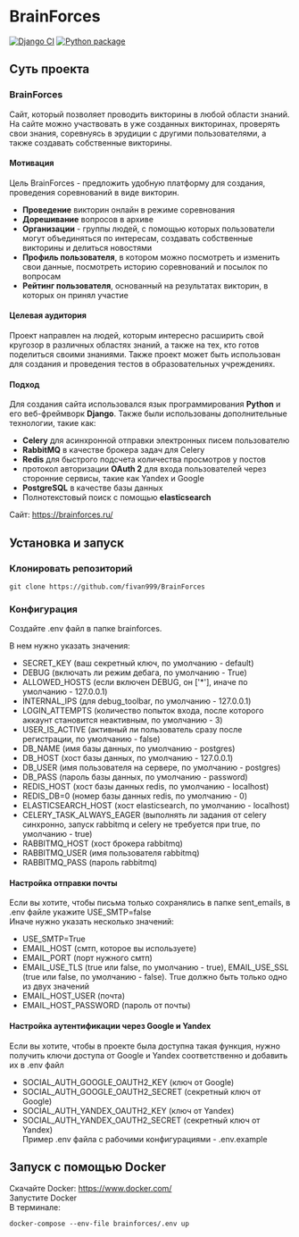 # BrainForces
[![Django CI](https://github.com/fivan999/BrainForces/actions/workflows/django.yml/badge.svg)](https://github.com/fivan999/BrainForces/actions/workflows/django.yml)
[![Python package](https://github.com/fivan999/BrainForces/actions/workflows/python-package.yml/badge.svg)](https://github.com/fivan999/BrainForces/actions/workflows/python-package.yml)
## Суть проекта
### BrainForces
Сайт, который позволяет проводить викторины в любой области знаний. На сайте можно участвовать в уже созданных викторинах, проверять свои знания, соревнуясь в эрудиции с другими пользователями, а также создавать собственные викторины.

#### Мотивация
Цель BrainForces - предложить удобную платформу для создания, проведения соревнований в виде викторин.

- **Проведение** викторин онлайн в режиме соревнования
- **Дорешивание** вопросов в архиве
- **Организации** - группы людей, с помощью которых пользователи могут объединяться по интересам, создавать собственные викторины и делиться новостями
- **Профиль пользователя**, в котором можно посмотреть и изменить свои данные, посмотреть историю соревнований и посылок по вопросам
- **Рейтинг пользователя**, основанный на результатах викторин, в которых он принял участие
#### Целевая аудитория
Проект направлен на людей, которым интересно расширить свой кругозор в различных областях знаний, а также на тех, кто готов поделиться своими знаниями. Также проект может быть использован для создания и проведения тестов в образовательных учреждениях.

#### Подход
Для создания сайта использовался язык программирования **Python** и его веб-фреймворк **Django**. Также были использованы дополнительные технологии, такие как:

- **Celery** для асинхронной отправки электронных писем пользователю
- **RabbitMQ** в качестве брокера задач для Celery
- **Redis** для быстрого подсчета количества просмотров у постов
- протокол авторизации **OAuth 2** для входа пользователей через сторонние сервисы, такие как Yandex и Google
- **PostgreSQL** в качестве базы данных
- Полнотекстовый поиск с помощью **elasticsearch**

Сайт: https://brainforces.ru/
## Установка и запуск
### Клонировать репозиторий
```
git clone https://github.com/fivan999/BrainForces
```
### Конфигурация
Создайте .env файл в папке brainforces.<br>

В нем нужно указать значения:<br>
- SECRET_KEY (ваш секретный ключ, по умолчанию - default)<br>
- DEBUG (включать ли режим дебага, по умолчанию - True)<br>
- ALLOWED_HOSTS (если включен DEBUG, он ['*'], иначе по умолчанию - 127.0.0.1)<br>
- INTERNAL_IPS (для debug_toolbar, по умолчанию - 127.0.0.1) <br>
- LOGIN_ATTEMPTS (количество попыток входа, после которого аккаунт становится неактивным, по умолчанию - 3) <br>
- USER_IS_ACTIVE (активный ли пользователь сразу после регистрации, по умолчанию - false) <br>
- DB_NAME (имя базы данных, по умолчанию - postgres)
- DB_HOST (хост базы данных, по умолчанию - 127.0.0.1)
- DB_USER (имя пользователя на сервере, по умолчанию - postgres)
- DB_PASS (пароль базы данных, по умолчанию - password)
- REDIS_HOST (хост базы данных redis, по умолчанию - localhost)
- REDIS_DB=0 (номер базы данных redis, по умолчанию - 0)
- ELASTICSEARCH_HOST (хост elasticsearch, по умолчанию - localhost)
- CELERY_TASK_ALWAYS_EAGER (выполнять ли задания от celery синхронно, запуск rabbitmq и celery не требуется при true, по умолчанию - true)
- RABBITMQ_HOST (хост брокера rabbitmq)
- RABBITMQ_USER (имя пользователя rabbitmq)
- RABBITMQ_PASS (пароль rabbitmq)
#### Настройка отправки почты
Если вы хотите, чтобы письма только сохранялись в папке sent_emails, в .env файле укажите USE_SMTP=false<br>
Иначе нужно указать несколько значений:
- USE_SMTP=True
- EMAIL_HOST (смтп, которое вы используете)
- EMAIL_PORT (порт нужного смтп)
- EMAIL_USE_TLS (true или false, по умолчанию - true), EMAIL_USE_SSL (true или false, по умолчанию - false). True должно быть только одно из двух значений
- EMAIL_HOST_USER (почта)
- EMAIL_HOST_PASSWORD (пароль от почты)
#### Настройка аутентификации через Google и Yandex
Если вы хотите, чтобы в проекте была доступна такая функция, нужно получить ключи доступа от Google и Yandex соответственно и добавить их в .env файл
- SOCIAL_AUTH_GOOGLE_OAUTH2_KEY (ключ от Google)
- SOCIAL_AUTH_GOOGLE_OAUTH2_SECRET (секретный ключ от Google)
- SOCIAL_AUTH_YANDEX_OAUTH2_KEY (ключ от Yandex)
- SOCIAL_AUTH_YANDEX_OAUTH2_SECRET (секретный ключ от Yandex)<br>
Пример .env файла с рабочими конфигурациями - .env.example
## Запуск с помощью Docker
Скачайте Docker: https://www.docker.com/<br>
Запустите Docker<br>
В терминале:
```
docker-compose --env-file brainforces/.env up 
```
